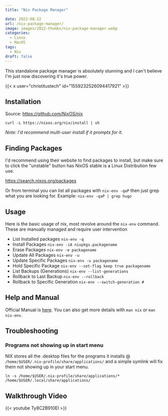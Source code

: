 ```yaml
---
title: "Nix Package Manager"

date: 2022-08-22
url: /nix-package-manager/
image: images/2022-thumbs/nix-package-manager.webp
categories:
  - Linux
  - MacOS
tags:
  - Nix
draft: false
---
```

This standalone package manager is absolutely stunning and I can't believe I'm just now discovering it's true power. 
<!--more-->

{{< x user="christitustech" id="1559232526094417921" >}}

## Installation
Source: <https://github.com/NixOS/nix>

```
curl -L https://nixos.org/nix/install | sh
```
_Note: I'd recommend multi-user install if it prompts for it._

## Finding Packages
I'd recommend using their website to find packages to install, but make sure to click the "unstable" button has NixOS stable is a Linux Distribution few use. 

<https://search.nixos.org/packages>

Or from terminal you can list all packages with `nix-env -qaP` then just grep what you are looking for. Example: `nix-env -qaP | grep hugo`

## Usage
Here is the basic usage of nix, most revolve around the `nix-env` command. These are manually managed and require user intervention

 - List Installed packages `nix-env -q`
 - Install Packages `nix-env -iA nixpkgs.packagename`
 - Erase Packages `nix-env -e packagename`
 - Update All Packages `nix-env -u`
 - Update Specific Packages `nix-env -u packagename`
 - Hold Specific Package `nix-env --set-flag keep true packagename`
 - List Backups (Generations) `nix-env --list-generations`
 - Rollback to Last Backup `nix-env --rollback`
 - Rollback to Specific Generation `nix-env --switch-generation #`

## Help and Manual
Official Manual is [here](https://nixos.org/manual/nix/stable/). You can also get more details with `man nix` or `man nix-env`. 

## Troubleshooting

### Programs not showing up in start menu

NIX stores all the .desktop files for the programs it installs @ `/home/$USER/.nix-profile/share/applications/` and a simple symlink will fix them not showing up in your start menu.

```
ln -s /home/$USER/.nix-profile/share/applications/* /home/$USER/.local/share/applications/
```

## Walkthrough Video

{{< youtube Ty8C2B910EI >}}